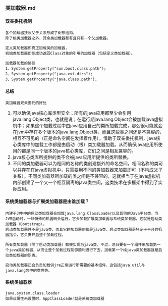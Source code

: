 ### 类加载器.md

#### 双亲委托机制 
    各个加载器按照父子关系形成了树形结构。
    除了根类加载器之外，其余类加载器都有且只有一个父加载器。

    定义类加载器即真正加载类的加载器，
    初始类加载器即能成功返回Class对象的引用的加载器（包括定义类加载器）。

    加载器加载的路径
    1、System.getProperty("sun.boot.class.path");
    2、System.getProperty("java.ext.dirs");
    3、System.getProperty("java.class.path");

#### 总结
    类加载器双亲委托的好处
1. 可以确保java核心库类型安全；所有的java应用都至少会引用java.lang.Object类，也就是说；在运行期java.lang.Object会被加载java虚拟机中；如果这个加载过程中由java应用自己的类所加载完成，那么很可能就会在jvm中存在多个版本的java.lang.Object类，而且这些类之间还是不兼容的，相互不可见的（正是命名空间在发挥着作用）。借助于双亲委托机制，java核心类库中的加载工作都是由启动（根）类加载器加载。从而确保java应用所使用的都是同一个版本的java核心类库，它们之间是相互兼容的。
2. java核心类库所提供的类不会被java应用所提供的类所替换。
3. 不同的类加载器可以为相同的名称的类创建额外的命名空间，相同名称的类可以并存在在java虚拟机中，只需要用不同的类加载器来加载即可（不构成父子关系）。不同类加载器所加载的类之间是不兼容的，这就相当于在java虚拟机内部创建了一个又一个相互隔离的java类空间，这类技术在多框架中得到了实际应用。

#### 系统类加载器与扩展类加载器是由谁加载？
    内建于JVM中的启动类加载器会加载java.lang.ClassLoader以及其他的Java平台类，当JVM启动时，一块特殊的机器码会运行，它会加载扩展类加载器与系统类加载器，它就是启动类加载器（Bootstrap）。
    启动类加载器并不是java类，而其它的加载器则都是java类，启动类加载器是特定于平台的机器指令，它负责开启整个加载过程。

    所有类加载器（除了启动类加载器）都被实现为java类。不过，总归要有一个组件来加载第一个java类加载器，从而让整个加载过程能够顺利进行下去，加载第一个纯java类加载器就是启动类加载器的职责。

    启动类加载器还会负责加载供jre正常运行所需要的基本组件，这包括java.util与java.lang包中的类等等。

#### 系统类加载器
    java.system.class.loader
    如果该属性未设置时，AppClassLoader就是系统类加载器